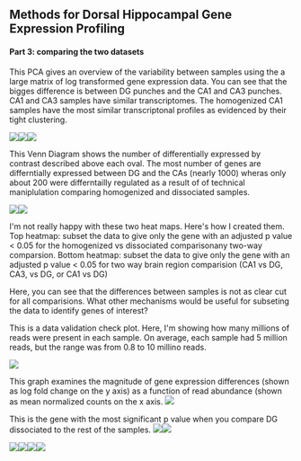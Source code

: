 Methods for Dorsal Hippocampal Gene Expression Profiling
--------------------------------------------------------

#### Part 3: comparing the two datasets

This PCA gives an overview of the variability between samples using the a large matrix of log transformed gene expression data. You can see that the bigges difference is between DG punches and the CA1 and CA3 punches. CA1 and CA3 samples have similar transcriptomes. The homogenized CA1 samples have the most similar transcriptonal profiles as evidenced by their tight clustering.

![](../figures/allregions_allgroups/PCA-1.png)![](../figures/allregions_allgroups/PCA-2.png)![](../figures/allregions_allgroups/PCA-3.png)

This Venn Diagram shows the number of differentially expressed by contrast described above each oval. The most number of genes are differntially expressed between DG and the CAs (nearly 1000) wheras only about 200 were differntailly regulated as a result of of technical maniplulation comparing homogenized and dissociated samples.

![](../figures/allregions_allgroups/VennDiagram-1.png)![](../figures/allregions_allgroups/VennDiagram-2.png)

I'm not really happy with these two heat maps. Here's how I created them. Top heatmap: subset the data to give only the gene with an adjusted p value \< 0.05 for the homogenized vs dissociated comparisonany two-way comparsion. Bottom heatmap: subset the data to give only the gene with an adjusted p value \< 0.05 for two way brain region comparision (CA1 vs DG, CA3, vs DG, or CA1 vs DG)

Here, you can see that the differences between samples is not as clear cut for all comparisions. What other mechanisms would be useful for subseting the data to identify genes of interest?

This is a data validation check plot. Here, I'm showing how many millions of reads were present in each sample. On average, each sample had 5 million reads, but the range was from 0.8 to 10 millino reads.

![](../figures/allregions_allgroups/readcounts-1.png)

This graph examines the magnitude of gene expression differences (shown as log fold change on the y axis) as a function of read abundance (shown as mean normalized counts on the x axis.
![](../figures/allregions_allgroups/MAplot-1.png)

This is the gene with the most significant p value when you compare DG dissociated to the rest of the samples. ![](../figures/allregions_allgroups/mostsignificantgene-1.png)![](../figures/allregions_allgroups/mostsignificantgene-2.png)

![](../figures/allregions_allgroups/scatterplots-1.png)![](../figures/allregions_allgroups/scatterplots-2.png)![](../figures/allregions_allgroups/scatterplots-3.png)![](../figures/allregions_allgroups/scatterplots-4.png)
